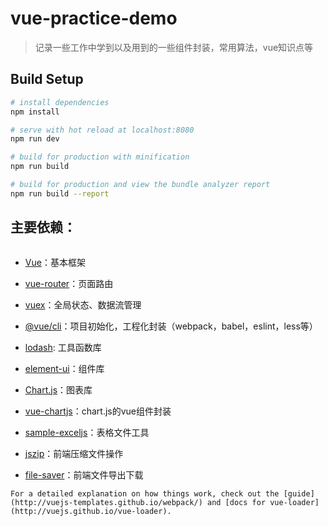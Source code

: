 # vue-practice-demo

> 记录一些工作中学到以及用到的一些组件封装，常用算法，vue知识点等

## Build Setup

``` bash
# install dependencies
npm install

# serve with hot reload at localhost:8080
npm run dev

# build for production with minification
npm run build

# build for production and view the bundle analyzer report
npm run build --report
```

## 主要依赖：
``` bash
```
- [Vue](https://cn.vuejs.org/v2/guide/)：基本框架

- [vue-router](https://router.vuejs.org/zh/guide/)：页面路由

- [vuex](https://vuex.vuejs.org/zh/guide/)：全局状态、数据流管理

- [@vue/cli](https://cli.vuejs.org/)：项目初始化，工程化封装（webpack，babel，eslint，less等）

- [lodash](https://lodash.com/docs/4.17.10): 工具函数库

- [element-ui](http://element.eleme.io/#/zh-CN/component/installation)：组件库

- [Chart.js](https://chartjs-doc.abingoal.com/)：图表库

- [vue-chartjs](https://vue-chartjs.org/#/zh-cn/)：chart.js的vue组件封装

- [sample-exceljs](https://github.com/SheetJS/js-xlsx)：表格文件工具

- [jszip](https://github.com/Stuk/jszip)：前端压缩文件操作

- [file-saver](https://github.com/eligrey/FileSaver.js)：前端文件导出下载

```
For a detailed explanation on how things work, check out the [guide](http://vuejs-templates.github.io/webpack/) and [docs for vue-loader](http://vuejs.github.io/vue-loader).
